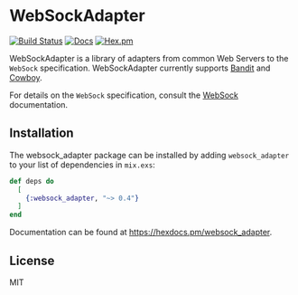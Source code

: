 # WebSockAdapter

[![Build Status](https://github.com/mtrudel/websock_adapter/workflows/Elixir%20CI/badge.svg)](https://github.com/mtrudel/websock_adapter/actions)
[![Docs](https://img.shields.io/badge/api-docs-green.svg?style=flat)](https://hexdocs.pm/websock_adapter)
[![Hex.pm](https://img.shields.io/hexpm/v/websock_adapter.svg?style=flat&color=blue)](https://hex.pm/packages/websock_adapter)


WebSockAdapter is a library of adapters from common Web Servers to the
`WebSock` specification. WebSockAdapter currently supports
[Bandit](https://github.com/mtrudel/bandit/) and
[Cowboy](https://github.com/ninenines/cowboy).

For details on the `WebSock` specification, consult the
[WebSock](https://hexdocs.pm/websock) documentation.

## Installation

The websock_adapter package can be installed by adding `websock_adapter` to your list of dependencies in `mix.exs`:

```elixir
def deps do
  [
    {:websock_adapter, "~> 0.4"}
  ]
end
```

Documentation can be found at <https://hexdocs.pm/websock_adapter>.

## License

MIT
